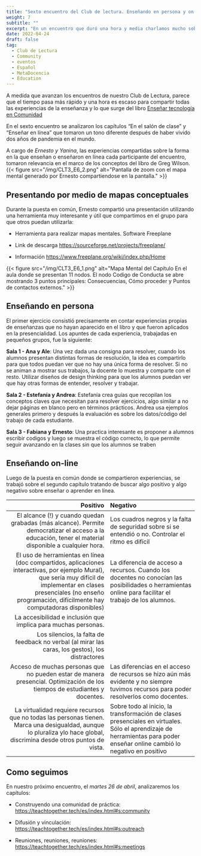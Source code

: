 ```yaml
---
title: "Sexto encuentro del Club de lectura. Enseñando en persona y on-line."
weight: 7
subtitle: ""
excerpt: "En un encuentro que duró una hora y media charlamos mucho sobre los ultimos dos años dando clases on-line, las clases en persona, los pro y los contra."
date: 2022-04-24
draft: false
tag:
  - Club de Lectura
  - Community
  - eventos
  - Español
  - MetaDocencia
  - Education
---
```


A medida que avanzan los encuentros de nuestro Club de Lectura, parece que el tiempo pasa más rápido y una hora es escaso para compartir todas las experiencias de la enseñanza y lo que surge del libro [Enseñar tecnología en Comunidad](https://teachtogether.tech/es/index.html) 

En el sexto encuentro se analizaron los capítulos “En el salón de clase” y “Enseñar en línea” que tomaron un tono diferente después de haber vivido dos años de pandemia en el mundo. 

A cargo de _Ernesto y Yanina_, las experiencias compartidas sobre la forma en la que enseñan o enseñaron en línea cada participante del encuentro, tomaron relevancia en el marco de los conceptos del libro de Greg Wilson. 
{{< figure src="/img/CLT3_E6_2.png"  alt="Pantalla de zoom con el mapa mental generado por Ernesto compartiendose en la pantalla." >}}

## Presentando por medio de mapas conceptuales

Durante la puesta en común, Ernesto compartió una presentación utilizando una herramienta muy interesante y útil que compartimos en el grupo para que otros puedan utilizarla:

* Herramienta para realizar mapas mentales. Software Freeplane

* Link de descarga https://sourceforge.net/projects/freeplane/

* Información https://www.freeplane.org/wiki/index.php/Home


{{< figure src="/img/CLT3_E6_1.png"  alt="Mapa Mental del Capítulo En el aula donde se presentan 11 nodos.  El nodo Codigo de Conducta se abre mostrando 3 puntos principales: Consecuencias, Cómo proceder y Puntos de contactos externos." >}}

## Enseñando en persona

El primer ejercicio consistió precisamente en contar experiencias propias de enseñanzas que no  hayan aparecido en el libro y que fueron aplicados en la presencialidad. 
Los apuntes de cada experiencia, trabajadas en pequeños grupos, fue la siguiente: 

__Sala 1 - Ana y Ale__: Una vez dada una consigna para resolver, cuando los alumnos presentan distintas formas de resolución, la idea es compartirlo para que todos puedan ver que no hay una única forma de resolver. Si no se animan a mostrar sus trabajos, la docente lo muestra y comparte con el resto.
Utilizar diseños de design thinking para que los alumnos puedan ver que hay otras formas de entender, resolver y trabajar. 


__Sala 2 - Estefanía y Andrea__: Estefanía crea guías que recopilan los conceptos claves que necesitan para resolver ejercicios, algo similar a no dejar páginas en blanco pero en términos prácticos. Andrea usa ejemplos generales primero y después la evaluación es sobre los datos/código del trabajo de cada estudiante.

__Sala 3 - Fabiana y Ernesto__: Una practica interesante es proponer a alumnos escribir codigos y luego se muestra el código correcto, lo que permite seguir avanzando en la clases sin que los alumnos se traben


## Enseñando on-line

Luego de la puesta en común donde se compartieron experiencias, se trabajó sobre el segundo capítulo tratando de buscar algo positivo y algo negativo sobre enseñar o aprender en línea.

|  Positivo |  Negativo  |
| ---:  | :----------- | 
|El alcance (!) y cuando quedan grabadas (más alcance). Permite democratizar el acceso a la educación, tener el material disponible a cualquier hora. | Los cuadros negros y la falta de seguridad sobre si se entendió o no. Controlar el ritmo es difícil |
|El uso de herramientas en línea (doc compartidos, aplicaciones interactivas, por ejemplo Mural), que sería muy difícil de implementar en clases presenciales (no enseño programación, difícilmente hay computadoras disponibles)|La diferencia de acceso a recursos. Cuando los docentes no conocían las posibilidades o herramientas online para facilitar el trabajo de los alumnos.|
|La accesibilidad e inclusión que implica para muchas personas.
|Los silencios, la falta de feedback no verbal (al mirar las caras, los gestos), los distractores|
|Acceso de muchas personas que no pueden estar de manera presencial. Optimización de los tiempos de estudiantes y docentes.|Las diferencias en el acceso de recursos se hizo aún más evidente y no siempre tuvimos recursos para poder resolverlos como docentes.|
|La virtualidad requiere recursos que no todas las personas tienen.  Marca una desigualdad, aunque lo pluraliza ylo hace global, discrimina desde otros puntos de vista.|Sobre todo al inicio, la transformación de clases presenciales en virtuales. Sólo el aprendizaje de herramientas para poder enseñar online cambió lo negativo en positivo|

## Como seguimos

En nuestro próximo encuentro, el _martes 26 de abril_, analizaremos los capítulos: 

* Construyendo una comunidad de práctica: https://teachtogether.tech/es/index.html#s:community 

* Difusión y vinculación: https://teachtogether.tech/es/index.html#s:outreach 

* Reuniones, reuniones, reuniones: https://teachtogether.tech/es/index.html#s:meetings 
